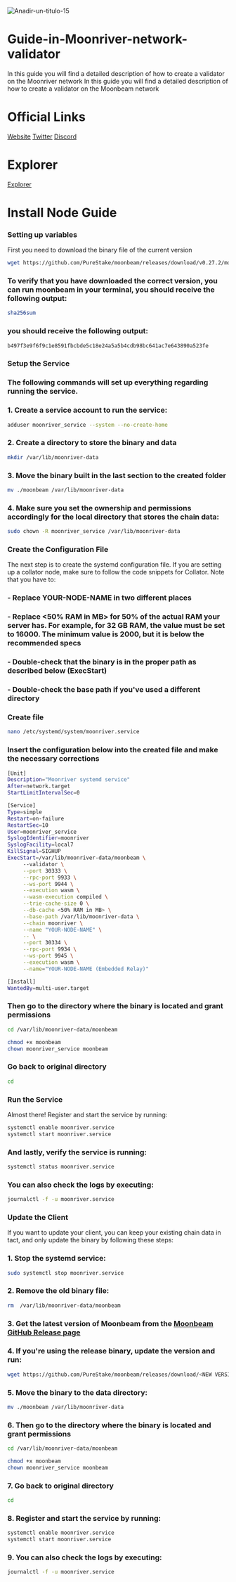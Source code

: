 ![Anadir-un-titulo-15](https://user-images.githubusercontent.com/83699173/201930807-6ea0c7cc-6fd0-43df-a833-bdd99a8f79f7.jpg)


# Guide-in-Moonriver-network-validator
In this guide you will find a detailed description of how to create a validator on the Moonriver network
In this guide you will find a detailed description of how to create a validator on the Moonbeam network 
# Official Links
[Website](https://moonbeam.network/) [Twitter](https://twitter.com/MoonbeamNetwork) [Discord](https://discord.gg/moonbeam)

# Explorer
[Explorer](https://telemetry.polkadot.io/#list/0x401a1f9dca3da46f5c4091016c8a2f26dcea05865116b286f60f668207d1474b)
# Install Node Guide 
### Setting up variables
First you need to download the binary file of the current version
```bash
wget https://github.com/PureStake/moonbeam/releases/download/v0.27.2/moonbeam
```
### To verify that you have downloaded the correct version, you can run  moonbeam in your terminal, you should receive the following output:
```bash
sha256sum
```
### you should receive the following output:
```bash
b497f3e9f6f9c1e8591fbcbde5c18e24a5a5b4cdb98bc641ac7e643890a523fe
```


### Setup the Service

### The following commands will set up everything regarding running the service.

### 1. Create a service account to run the service:
```bash
adduser moonriver_service --system --no-create-home
```
### 2. Create a directory to store the binary and data
```bash
mkdir /var/lib/moonriver-data
```
### 3. Move the binary built in the last section to the created folder
```bash
mv ./moonbeam /var/lib/moonriver-data
```
### 4. Make sure you set the ownership and permissions accordingly for the local directory that stores the chain data:
```bash
sudo chown -R moonriver_service /var/lib/moonriver-data
```
### Create the Configuration File
The next step is to create the systemd configuration file. If you are setting up a collator node, make sure to follow the code snippets for Collator. Note that you have to:
   ### -  Replace YOUR-NODE-NAME in two different places
   ### -  Replace <50% RAM in MB> for 50% of the actual RAM your server has. For example, for 32 GB RAM, the value must be set to 16000. The minimum value is 2000, but          it is below the recommended specs
   ### -  Double-check that the binary is in the proper path as described below (ExecStart)
   ### -  Double-check the base path if you've used a different directory
 
### Create file 
```bash
nano /etc/systemd/system/moonriver.service
```
### Insert the configuration below into the created file and make the necessary corrections
```bash
[Unit]
Description="Moonriver systemd service"
After=network.target
StartLimitIntervalSec=0

[Service]
Type=simple
Restart=on-failure
RestartSec=10
User=moonriver_service
SyslogIdentifier=moonriver
SyslogFacility=local7
KillSignal=SIGHUP
ExecStart=/var/lib/moonriver-data/moonbeam \
     --validator \
     --port 30333 \
     --rpc-port 9933 \
     --ws-port 9944 \
     --execution wasm \
     --wasm-execution compiled \
     --trie-cache-size 0 \
     --db-cache <50% RAM in MB> \
     --base-path /var/lib/moonriver-data \
     --chain moonriver \
     --name "YOUR-NODE-NAME" \
     -- \
     --port 30334 \
     --rpc-port 9934 \
     --ws-port 9945 \
     --execution wasm \
     --name="YOUR-NODE-NAME (Embedded Relay)"

[Install]
WantedBy=multi-user.target
```
### Then go to the directory where the binary is located and grant permissions
```bash
cd /var/lib/moonriver-data/moonbeam
```
```bash
chmod +x moonbeam
chown moonriver_service moonbeam
```
### Go back to original directory
```bash
cd 
```
### Run the Service
Almost there! Register and start the service by running:
```bash
systemctl enable moonriver.service
systemctl start moonriver.service
```
### And lastly, verify the service is running:
```bash
systemctl status moonriver.service
```
### You can also check the logs by executing:
```bash
journalctl -f -u moonriver.service
```
### Update the Client
If you want to update your client, you can keep your existing chain data in tact, and only update the binary by following these steps:
### 1. Stop the systemd service:
```bash
sudo systemctl stop moonriver.service
```
### 2. Remove the old binary file:
```bash
rm  /var/lib/moonriver-data/moonbeam
```
### 3. Get the latest version of Moonbeam from the [Moonbeam GitHub Release page](https://github.com/PureStake/moonbeam/releases/)

### 4. If you're using the release binary, update the version and run:
```bash
wget https://github.com/PureStake/moonbeam/releases/download/<NEW VERSION TAG HERE>/moonbeam
```
### 5. Move the binary to the data directory:
```bash
mv ./moonbeam /var/lib/moonriver-data
```
### 6. Then go to the directory where the binary is located and grant permissions
```bash
cd /var/lib/moonriver-data/moonbeam
```
```bash
chmod +x moonbeam
chown moonriver_service moonbeam
```
###  7. Go back to original directory
```bash
cd 
```

### 8. Register and start the service by running:
```bash
systemctl enable moonriver.service 
systemctl start moonriver.service 
```
### 9. You can also check the logs by executing:
```bash
journalctl -f -u moonriver.service 
```
